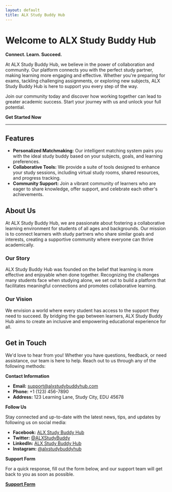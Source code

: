 ```yaml
---
layout: default
title: ALX Study Buddy Hub
---
```


# Welcome to ALX Study Buddy Hub

**Connect. Learn. Succeed.**

At ALX Study Buddy Hub, we believe in the power of collaboration and community. Our platform connects you with the perfect study partner, making learning more engaging and effective. Whether you're preparing for exams, tackling challenging assignments, or exploring new subjects, ALX Study Buddy Hub is here to support you every step of the way.

Join our community today and discover how working together can lead to greater academic success. Start your journey with us and unlock your full potential. 

**Get Started Now**

---

## Features

- **Personalized Matchmaking:** Our intelligent matching system pairs you with the ideal study buddy based on your subjects, goals, and learning preferences.
- **Collaborative Tools:** We provide a suite of tools designed to enhance your study sessions, including virtual study rooms, shared resources, and progress tracking.
- **Community Support:** Join a vibrant community of learners who are eager to share knowledge, offer support, and celebrate each other's achievements.

## About Us

At ALX Study Buddy Hub, we are passionate about fostering a collaborative learning environment for students of all ages and backgrounds. Our mission is to connect learners with study partners who share similar goals and interests, creating a supportive community where everyone can thrive academically.

### Our Story

ALX Study Buddy Hub was founded on the belief that learning is more effective and enjoyable when done together. Recognizing the challenges many students face when studying alone, we set out to build a platform that facilitates meaningful connections and promotes collaborative learning.

### Our Vision

We envision a world where every student has access to the support they need to succeed. By bridging the gap between learners, ALX Study Buddy Hub aims to create an inclusive and empowering educational experience for all.

## Get in Touch

We'd love to hear from you! Whether you have questions, feedback, or need assistance, our team is here to help. Reach out to us through any of the following methods:

**Contact Information**

- **Email:** support@alxstudybuddyhub.com
- **Phone:** +1 (123) 456-7890
- **Address:** 123 Learning Lane, Study City, EDU 45678

**Follow Us**

Stay connected and up-to-date with the latest news, tips, and updates by following us on social media:

- **Facebook:** [ALX Study Buddy Hub](#)
- **Twitter:** [@ALXStudyBuddy](#)
- **LinkedIn:** [ALX Study Buddy Hub](#)
- **Instagram:** [@alxstudybuddyhub](#)

**Support Form**

For a quick response, fill out the form below, and our support team will get back to you as soon as possible.

[**Support Form**](#)

